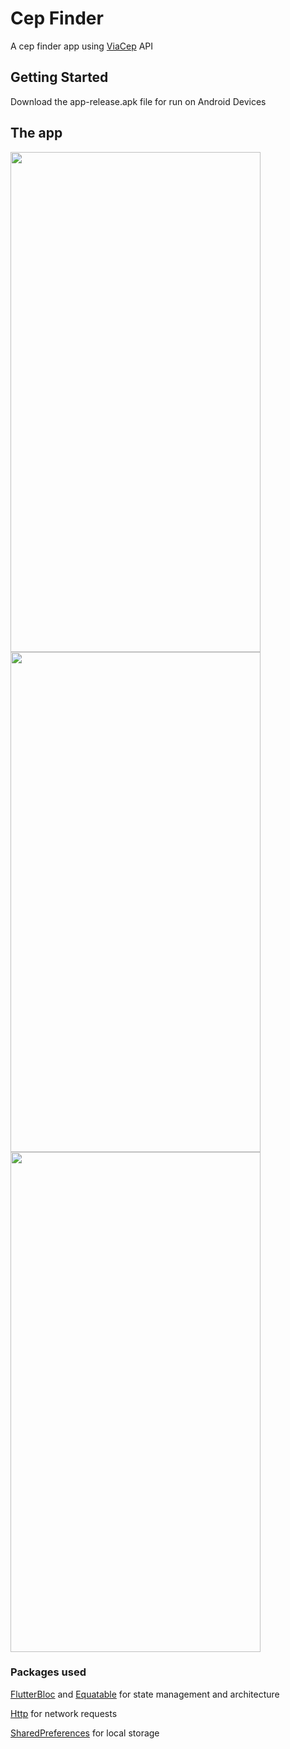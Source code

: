 # Cep Finder

A cep finder app using [ViaCep](https://viacep.com.br/) API

## Getting Started

Download the app-release.apk file for run on Android Devices


## The app
<img src="https://user-images.githubusercontent.com/33494009/184580436-8a3dcd78-873b-4939-b40d-ed6bd9288619.png" width="400" height="800">
<img src="https://user-images.githubusercontent.com/33494009/184580579-7904dc5c-4f18-43c9-b99a-63ee54b5e2b0.png" width="400" height="800">
<img src="https://user-images.githubusercontent.com/33494009/184580647-dfadfe5e-bd25-48d7-98ef-b9196632649f.png" width="400" height="800">


### Packages used
[FlutterBloc](https://pub.dev/packages/flutter_bloc) and [Equatable](https://pub.dev/packages/equatable) for state management and architecture


[Http](https://pub.dev/packages/http) for network requests


[SharedPreferences](https://pub.dev/packages/shared_preferences) for local storage
